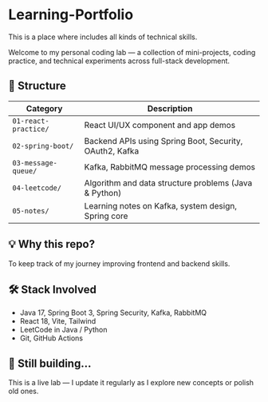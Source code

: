 # Learning-Portfolio
This is a place where includes all kinds of technical skills.

Welcome to my personal coding lab — a collection of mini-projects, coding practice, and technical experiments across full-stack development.

## 🧱 Structure

| Category | Description |
|----------|-------------|
| `01-react-practice/` | React UI/UX component and app demos |
| `02-spring-boot/` | Backend APIs using Spring Boot, Security, OAuth2, Kafka |
| `03-message-queue/` | Kafka, RabbitMQ message processing demos |
| `04-leetcode/` | Algorithm and data structure problems (Java & Python) |
| `05-notes/` | Learning notes on Kafka, system design, Spring core |

## 💡 Why this repo?

To keep track of my journey improving frontend and backend skills.

## 🛠️ Stack Involved

- Java 17, Spring Boot 3, Spring Security, Kafka, RabbitMQ
- React 18, Vite, Tailwind
- LeetCode in Java / Python
- Git, GitHub Actions

## 🚧 Still building...

This is a live lab — I update it regularly as I explore new concepts or polish old ones.

